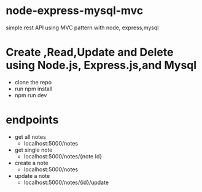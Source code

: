 # node-express-mysql-mvc
simple rest API using MVC pattern with node, express,mysql
# Create ,Read,Update and Delete using Node.js, Express.js,and Mysql
- clone the repo
- run npm install
- npm run dev
# endpoints
- get all notes
  - localhost:5000/notes
- get single note
  - localhost:5000/notes/{note Id}
- create a note
  - localhost:5000/notes
- update a note
  - localhost:5000/notes/{id}/update


